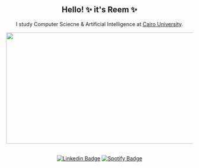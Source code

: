 

<!--
**reem010/reem010** is a ✨ _special_ ✨ repository because its `README.md` (this file) appears on your GitHub profile.

Here are some ideas to get you started:

- 🔭 I’m currently working on ...
- 🌱 I’m currently learning ...
- 👯 I’m looking to collaborate on ...
- 🤔 I’m looking for help with ...
- 💬 Ask me about ...
- 📫 How to reach me: ...
- 😄 Pronouns: ...
- ⚡ Fun fact: ...
-->
<body>
<div align="center">

<p>
<h2> Hello! ✨ it's Reem ✨ </h2>
I study Computer Sciecne & Artificial Intelligence at <a href="https://cu.edu.eg/Home">Cairo University</a>.    
</p>

<div align="center">
  <img src="" width="600" height="300"/>
</div>

<br />

[![Linkedin Badge](https://img.shields.io/badge/LinkedIn-0077B5?style=flat-square&logo=linkedin&logoColor=white
)](https://www.linkedin.com/in/reem-ahmed-204464243/)
[![Spotify Badge](https://img.shields.io/badge/Spotify-1ED760?style=flat-square&logo=spotify&logoColor=white)](https://open.spotify.com/user/31aynfi54vb3f7mrxav4d64pqfma)

<br />
</div>
</body>
